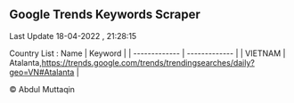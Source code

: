 

## Google Trends Keywords Scraper 
 
Last Update 18-04-2022 , 21:28:15

Country List :
 Name  | Keyword |
| ------------- | ------------- |
| VIETNAM | Atalanta,https://trends.google.com/trends/trendingsearches/daily?geo=VN#Atalanta |



© Abdul Muttaqin 
